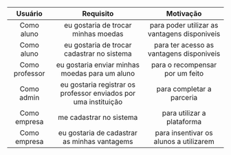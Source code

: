 |    Usuário     |                            Requisito                            |                  Motivação                   |
| :------------: | :-------------------------------------------------------------: | :------------------------------------------: |
|   Como aluno   |               eu gostaria de trocar minhas moedas               | para poder utilizar as vantagens disponiveis |
|   Como aluno   |           eu gostaria de trocar cadastrar no sistema            |   para ter acesso as vantagens disponiveis   |
| Como professor |         eu gostaria enviar minhas moedas para um aluno          |       para o recompensar por um feito        |
|   Como admin   | eu gostaria registrar os professor enviados por uma instituição |          para completar a parceria           |
|  Como empresa  |                    me cadastrar no sistema                      |          para utilizar a plataforma          |
|  Como empresa  |          eu gostaria de cadastrar as minhas vantagems           |    para insentivar os alunos a utilizarem    |
